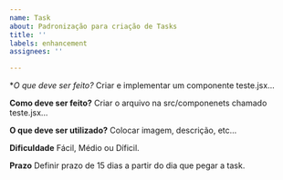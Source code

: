 ```yaml
---
name: Task
about: Padronização para criação de Tasks
title: ''
labels: enhancement
assignees: ''

---
```


**O que deve ser feito?*
Criar e implementar um componente teste.jsx...

**Como deve ser feito?**
Criar o arquivo na src/componenets chamado  teste.jsx...

**O que deve ser utilizado?**
Colocar imagem, descrição, etc...

**Dificuldade**
Fácil, Médio ou Díficil.

**Prazo**
Definir prazo de 15 dias a partir do dia que pegar a task.
